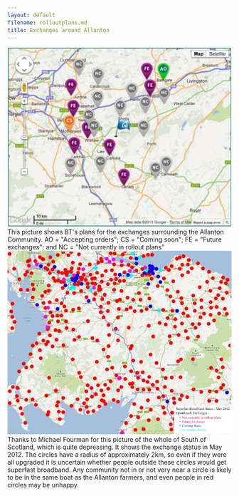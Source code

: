 ```yaml
---
layout: default
filename: rolloutplans.md
title: Exchanges around Allanton
---
```



<div class="image">
<img src="BTstatus.jpg"  alt="BT Status"/><br/>
This picture shows BT's plans for the exchanges surrounding the Allanton
Community. AO = "Accepting orders"; CS = "Coming soon"; FE = "Future
exchanges"; and NC = "Not currently in rollout plans"
</div>

<div class= "image">
<img src="sscotland-rollout.jpg"  alt="South of Scotland Status"/><br/>
Thanks to Michael Fourman for this picture of the whole of  South of Scotland,
which is quite
depressing.  It shows the exchange status in May 2012.  The
circles have a radius of approximately 2km, so even if they were all
upgraded it is uncertain whether people outside these circles would
get superfast broadband.  Any community not in or not very near a
circle  is likely to be in the same boat as the Allanton farmers, and
even people in  red circles may be unhappy.
</div>


